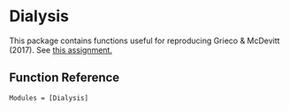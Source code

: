 # Dialysis

This package contains functions useful for reproducing Grieco &
McDevitt (2017). See [this assignment.](dialysis.md)


## Function Reference

```@autodocs
Modules = [Dialysis]
```
